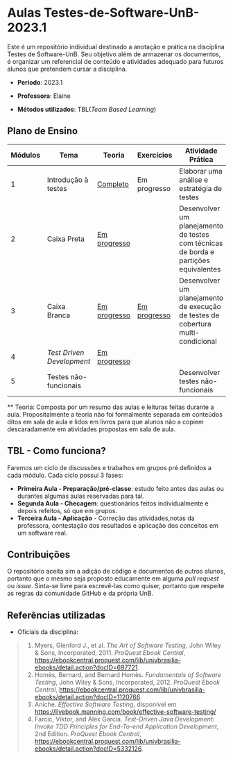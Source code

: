 # Aulas Testes-de-Software-UnB-2023.1

Este é um repositório individual destinado a anotação e prática na disciplina Testes de Software-UnB. Seu objetivo além de armazenar os documentos, é organizar um referencial de conteúdo e atividades adequado para futuros alunos que pretendem cursar a disciplina.

- **Período**: 2023.1

- **Professora**: Elaine

- **Métodos utilizados**: TBL(*Team Based Learning*) 

## Plano de Ensino

|Módulos|Tema|Teoria|Exercícios|Atividade Prática|
|-|-|-|-|-|
|1|Introdução à testes|[Completo](https://github.com/Raphides/Testes-de-Software-UnB-2023.1/tree/main/Módulo_1)|Em progresso|Elaborar uma análise e estratégia de testes|
|2|Caixa Preta|[Em progresso](https://github.com/Raphides/Testes-de-Software-UnB-2023.1/tree/main/Módulo_2)||Desenvolver um planejamento de testes com técnicas de borda e partições equivalentes|
|3|Caixa Branca|[Em progresso](https://github.com/Raphides/Testes-de-Software-UnB-2023.1/tree/main/Módulo_3)|[Em progresso](https://github.com/Raphides/Testes-de-Software-UnB-2023.1/tree/main/Módulo_3/rapha_ex3.docx)|Desenvolver um planejamento de execução de testes de cobertura multi-condicional|
|4|*Test Driven Development*|[Em progresso](https://github.com/Raphides/Testes-de-Software-UnB-2023.1/tree/main/Módulo_3)|||Desenvolver em TDD|
|5|Testes não-funcionais|||Desenvolver testes não-funcionais|

** Teoria: Composta por um resumo das aulas e leituras feitas durante a aula. Propositalmente a teoria não foi formalmente separada em conteúdos ditos em sala de aula e lidos em livros para que alunos não a copiem descaradamente em atividades propostas em sala de aula.

## TBL - Como funciona?
Faremos um ciclo de discussões e trabalhos em grupos pré definidos a cada módulo. Cada ciclo possui 3 fases:
- **Primeira Aula - Preparação/pré-classe**: estudo feito antes das aulas ou durantes algumas aulas reservadas para tal.
- **Segunda Aula - Checagem**: questionários feitos individualmente e depois refeitos, só que em grupos.
- **Terceira Aula - Aplicação** - Correção das atividades,notas da professora, contestação dos resultados e aplicação dos conceitos em um software real.

## Contribuições
O repositório aceita sim a adição de código e documentos de outros alunos, portanto que o mesmo seja proposto educamente em alguma *pull request* ou *issue*. Sinta-se livre para escrevê-las como quiser, portanto que respeite as regras da comunidade GitHub e da própria UnB.

## Referências utilizadas
- Oficiais da disciplina:
> 1. Myers, Glenford J., et al. <i>The Art of Software Testing</i>, John Wiley & Sons, Incorporated, 2011.<i> ProQuest Ebook Central</i>, https://ebookcentral.proquest.com/lib/univbrasilia-ebooks/detail.action?docID=697721.
> 2. Homès, Bernard, and Bernard Homès. <i>Fundamentals of Software Testing</i>, John Wiley & Sons, Incorporated, 2012.<i> ProQuest Ebook Central</i>, https://ebookcentral.proquest.com/lib/univbrasilia-ebooks/detail.action?docID=1120766.
> 3. Aniche. <i>Effective Software Testing</i>, disponível em https://livebook.manning.com/book/effective-software-testing/
> 4. Farcic, Viktor, and Alex Garcia. *Test-Driven Java Development: Invoke TDD Principles for End-To-end Application Development*, 2nd Edition. <i> ProQuest Ebook Central</i>, https://ebookcentral.proquest.com/lib/univbrasilia-ebooks/detail.action?docID=5332126.
